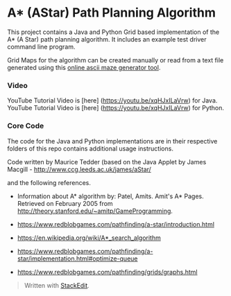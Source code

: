 


# A* (AStar) Path Planning Algorithm

This project contains a Java and Python Grid based implementation of the A* (A Star) path planning algorithm. It includes an example test driver command line program.

Grid Maps for the algorithm can be created manually or read from a text file generated using this [online ascii maze generator tool](https://www.dcode.fr/maze-generator).

### Video
YouTube Tutorial Video is [here] (https://youtu.be/xqHJxILaVrw) for Java.
YouTube Tutorial Video is [here] (https://youtu.be/xqHJxILaVrw) for Python.

### Core Code

  

The code for the Java and Python implementations are in their respective folders of this repo contains additional usage instructions.

Code written by Maurice Tedder (based on the Java Applet by James Macgill - http://www.ccg.leeds.ac.uk/james/aStar/

and the following references.
  

* Information about A* algorithm by: Patel, Amits. Amit's A* Pages. Retrieved on February 2005 from http://theory.stanford.edu/~amitp/GameProgramming.

* https://www.redblobgames.com/pathfinding/a-star/introduction.html

  

* https://en.wikipedia.org/wiki/A*_search_algorithm

  

* https://www.redblobgames.com/pathfinding/a-star/implementation.html#optimize-queue

  

* https://www.redblobgames.com/pathfinding/grids/graphs.html

  

> Written with [StackEdit](https://stackedit.io/).